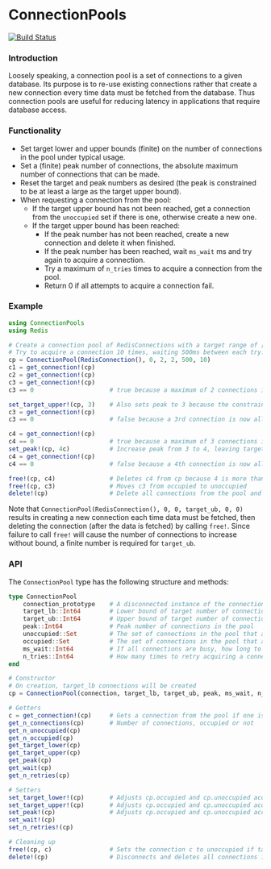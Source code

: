 # ConnectionPools

[![Build Status](https://travis-ci.org/JockLawrie/ConnectionPools.jl.svg?branch=master)](https://travis-ci.org/JockLawrie/ConnectionPools.jl)


### Introduction
Loosely speaking, a connection pool is a set of connections to a given database. Its purpose is to re-use existing connections rather that create a new connection every time data must be fetched from the database. Thus connection pools are useful for reducing latency in applications that require database access.


### Functionality
- Set target lower and upper bounds (finite) on the number of connections in the pool under typical usage.
- Set a (finite) peak number of connections, the absolute maximum number of connections that can be made.
- Reset the target and peak numbers as desired (the peak is constrained to be at least a large as the target upper bound).
- When requesting a connection from the pool:
    - If the target upper bound has not been reached, get a connection from the `unoccupied` set if there is one, otherwise create a new one.
    - If the target upper bound has been reached:
        - If the peak number has not been reached, create a new connection and delete it when finished.
        - If the peak number has been reached, wait `ms_wait` ms and try again to acquire a connection.
        - Try a maximum of `n_tries` times to acquire a connection from the pool.
        - Return 0 if all attempts to acquire a connection fail.


### Example
```julia
using ConnectionPools
using Redis

# Create a connection pool of RedisConnections with a target range of [0, 2] connections and a peak of 2 connections.
# Try to acquire a connection 10 times, waiting 500ms between each try.
cp = ConnectionPool(RedisConnection(), 0, 2, 2, 500, 10)
c1 = get_connection!(cp)
c2 = get_connection!(cp)
c3 = get_connection!(cp)
c3 == 0                     # true because a maximum of 2 connections is allowed

set_target_upper!(cp, 3)    # Also sets peak to 3 because the constraint target_ub <= peak is enforced
c3 = get_connection!(cp)
c3 == 0                     # false because a 3rd connection is now allowed

c4 = get_connection!(cp)
c4 == 0                     # true because a maximum of 3 connections is allowed
set_peak!(cp, 4c)           # Increase peak from 3 to 4, leaving target upper bound at 3
c4 = get_connection!(cp)
c4 == 0                     # false because a 4th connection is now allowed

free!(cp, c4)               # Deletes c4 from cp because 4 is more than the target upper bound
free!(cp, c3)               # Moves c3 from occupied to unoccupied
delete!(cp)                 # Delete all connections from the pool and set peak and target upper bound to 0
```

Note that `ConnectionPool(RedisConnection(), 0, 0, target_ub, 0, 0)` results in creating a new connection each time data must be fetched, then deleting the connection (after the data is fetched) by calling `free!`. Since failure to call `free!` will cause the number of connections to increase without bound, a finite number is required for `target_ub`.

### API
The `ConnectionPool` type has the following structure and methods:
```julia
type ConnectionPool
    connection_prototype    # A disconnected instance of the connection
    target_lb::Int64        # Lower bound of target number of connections in the pool
    target_ub::Int64        # Upper bound of target number of connections in the pool
    peak::Int64             # Peak number of connections in the pool 
    unoccupied::Set         # The set of connections in the pool that are not being used
    occupied::Set           # The set of connections in the pool that are being used
    ms_wait::Int64          # If all connections are busy, how long to wait (ms) before trying to connect again
    n_tries::Int64          # How many times to retry acquiring a connection
end

# Constructor
# On creation, target_lb connections will be created
cp = ConnectionPool(connection, target_lb, target_ub, peak, ms_wait, n_retries)

# Getters
c = get_connection!(cp)     # Gets a connection from the pool if one is available, else returns 0
get_n_connections(cp)       # Number of connections, occupied or not
get_n_unoccupied(cp)
get_n_occupied(cp)
get_target_lower(cp)
get_target_upper(cp)
get_peak(cp)
get_wait(cp)
get_n_retries(cp)

# Setters
set_target_lower!(cp)       # Adjusts cp.occupied and cp.unoccupied accordingly if necessary
set_target_upper!(cp)       # Adjusts cp.occupied and cp.unoccupied accordingly if necessary
set_peak!(cp)               # Adjusts cp.occupied and cp.unoccupied accordingly if necessary
set_wait!(cp)
set_n_retries!(cp)

# Cleaning up
free!(cp, c)                # Sets the connection c to unoccupied if target upper is not exceeded, otherwise deletes it from the pool
delete!(cp)                 # Disconnects and deletes all connections in the pool and sets target_ub and peak to 0
```
